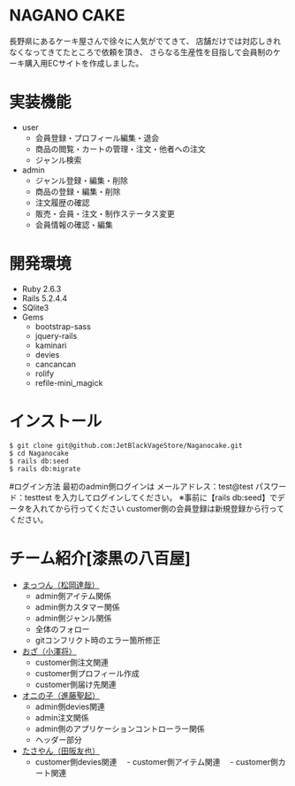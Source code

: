 # NAGANO CAKE
 長野県にあるケーキ屋さんで徐々に人気がでてきて、
 店舗だけでは対応しきれなくなってきてたところで依頼を頂き、
 さらなる生産性を目指して会員制のケーキ購入用ECサイトを作成しました。
# 実装機能
- user
  - 会員登録・プロフィール編集・退会
  - 商品の閲覧・カートの管理・注文・他者への注文
  - ジャンル検索
- admin
  - ジャンル登録・編集・削除
  - 商品の登録・編集・削除
  - 注文履歴の確認
  - 販売・会員・注文・制作ステータス変更
  - 会員情報の確認・編集
# 開発環境
- Ruby 2.6.3
- Rails 5.2.4.4
- SQlite3
- Gems
  - bootstrap-sass
  - jquery-rails
  - kaminari
  - devies
  - cancancan
  - rolify
  - refile-mini_magick
# インストール
  ```
  $ git clone git@github.com:JetBlackVageStore/Naganocake.git
  $ cd Naganocake
  $ rails db:seed
  $ rails db:migrate
  ```
#ログイン方法
最初のadmin側ログインは
メールアドレス：test@test
パスワード：testtest
を入力してログインしてください。
※事前に【rails db:seed】でデータを入れてから行ってください
customer側の会員登録は新規登録から行ってください。
# チーム紹介[漆黒の八百屋]
- [まっつん（松岡達哉）](https://github.com/TatsuyaMatsuoka0904)
  - admin側アイテム関係
  - admin側カスタマー関係
  - admin側ジャンル関係
  - 全体のフォロー
  - gitコンフリクト時のエラー箇所修正
- [おざ（小澤将）](https://github.com/zawasho)
  - customer側注文関連
  - customer側プロフィール作成
  - customer側届け先関連
- [オニの子（進藤聖起）](https://github.com/sindoumasaki)
  - admin側devies関連
  - admin注文関係
  - admin側のアプリケーションコントローラー関係
  - ヘッダー部分
- [たさやん（田阪友也）](https://github.com/tasayan08)
  - customer側devies関連
　- customer側アイテム関連
　- customer側カート関連